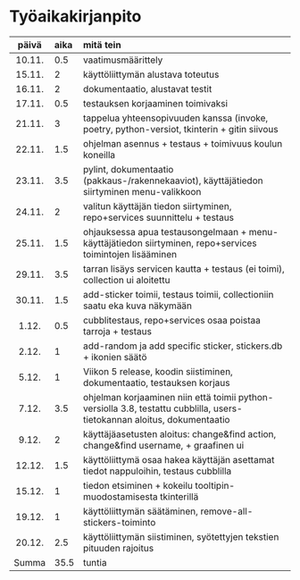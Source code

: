 # Työaikakirjanpito

| päivä | aika | mitä tein  |
| :----:|:-----| :-----|
| 10.11. | 0.5    | vaatimusmäärittely |
| 15.11. | 2    | käyttöliittymän alustava toteutus |
| 16.11. | 2    | dokumentaatio, alustavat testit|
| 17.11. | 0.5  | testauksen korjaaminen toimivaksi|
| 21.11. | 3    | tappelua yhteensopivuuden kanssa (invoke, poetry, python-versiot, tkinterin + gitin siivous |
| 22.11. | 1.5  | ohjelman asennus + testaus + toimivuus koulun koneilla|
| 23.11. | 3.5  | pylint, dokumentaatio (pakkaus-/rakennekaaviot), käyttäjätiedon siirtyminen menu-valikkoon|
| 24.11. | 2  | valitun käyttäjän tiedon siirtyminen, repo+services suunnittelu + testaus|
| 25.11. | 1.5  | ohjauksessa apua testausongelmaan + menu-käyttäjätiedon siirtyminen, repo+services toimintojen lisääminen|
| 29.11. | 3.5  | tarran lisäys servicen kautta + testaus (ei toimi), collection ui aloitettu|
| 30.11. | 1.5  | add-sticker toimii, testaus toimii, collectioniin saatu eka kuva näkymään|
| 1.12. | 0.5  | cubblitestaus, repo+services osaa poistaa tarroja + testaus|
| 2.12. | 1  | add-random ja add specific sticker, stickers.db + ikonien säätö|
| 5.12. | 1  | Viikon 5 release, koodin siistiminen, dokumentaatio, testauksen korjaus|
| 7.12. | 3.5  | ohjelman korjaaminen niin että toimii python-versiolla 3.8, testattu cubblilla, users-tietokannan aloitus, dokumentaatio|
| 9.12. | 2  | käyttäjäasetusten aloitus: change&find action, change&find username, + graafinen ui|
| 12.12. | 1.5  | käyttöliittymä osaa hakea käyttäjän asettamat tiedot nappuloihin, testaus cubblilla|
| 15.12. | 1  | tiedon etsiminen + kokeilu tooltipin-muodostamisesta tkinterillä|
| 19.12. | 1  | käyttöliittymän säätäminen, remove-all-stickers-toiminto|
| 20.12. | 2.5  | käyttöliittymän siistiminen, syötettyjen tekstien pituuden rajoitus|
| Summa | 35.5  | tuntia|

